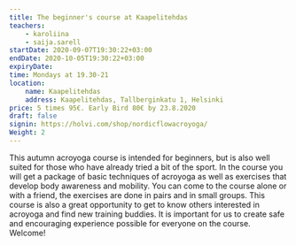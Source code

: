 ```yaml
---
title: The beginner's course at Kaapelitehdas
teachers:
    - karoliina
    - saija.sarell
startDate: 2020-09-07T19:30:22+03:00
endDate: 2020-10-05T19:30:22+03:00
expiryDate:
time: Mondays at 19.30-21
location: 
    name: Kaapelitehdas
    address: Kaapelitehdas, Tallberginkatu 1, Helsinki
price: 5 times 95€. Early Bird 80€ by 23.8.2020
draft: false
signin: https://holvi.com/shop/nordicflowacroyoga/
Weight: 2
---
```

This autumn acroyoga course is intended for beginners, but is also well suited for those 
who have already tried a bit of the sport. In the course you will get a package of basic 
techniques of acroyoga as well as exercises that develop body awareness and mobility. You 
can come to the course alone or with a friend, the exercises are done in pairs and in small 
groups. This course is also a great opportunity to get to know others interested in acroyoga 
and find new training buddies. It is important for us to create safe and encouraging experience 
possible for everyone on the course. Welcome!